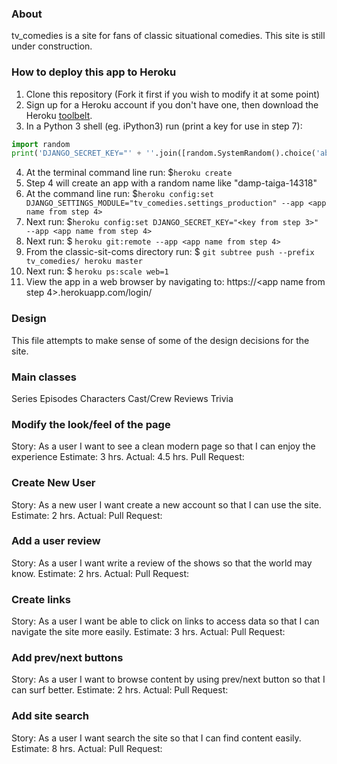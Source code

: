 ### About

tv_comedies is a site for fans of classic situational comedies. This site is still under construction.

### How to deploy this app to Heroku
1. Clone this repository (Fork it first if you wish to modify it at some point)
2. Sign up for a Heroku account if you don't have one, then download the Heroku [toolbelt](https://toolbelt.heroku.com/).
3. In a Python 3 shell (eg. iPython3) run (print a key for use in step 7):
```python
import random
print('DJANGO_SECRET_KEY="' + ''.join([random.SystemRandom().choice('abcdefghijklmnopqrstuvwxyz0123456789@#$%^&*(-_=+)') for i in range(50)]) + '"')
```
4. At the terminal command line run: $`heroku create`
5. Step 4 will create an app with a random name like "damp-taiga-14318"
6. At the command line run: $`heroku config:set DJANGO_SETTINGS_MODULE="tv_comedies.settings_production" --app <app name from step 4>`
7. Next run: $`heroku config:set DJANGO_SECRET_KEY="<key from step 3>" --app <app name from step 4>`
8. Next run: $ `heroku git:remote --app <app name from step 4>`
9. From the classic-sit-coms directory run: $ `git subtree push --prefix tv_comedies/ heroku master`
10. Next run: $ `heroku ps:scale web=1`
11. View the app in a web browser by navigating to: https://<app name from step 4>.herokuapp.com/login/

### Design

This file attempts to make sense of some of the design decisions for the site.

### Main classes

Series
Episodes
Characters
Cast/Crew
Reviews
Trivia

### Modify the look/feel of the page
Story: As a user I want to see a clean modern page so that I can enjoy the experience
Estimate: 3 hrs.
Actual: 4.5 hrs.
Pull Request:

### Create New User
Story: As a new user I want create a new account so that I can use the site.
Estimate: 2 hrs.
Actual:
Pull Request:

### Add a user review
Story: As a user I want write a review of the shows so that the world may know.
Estimate: 2 hrs.
Actual:
Pull Request:

### Create links
Story: As a user I want be able to click on links to access data so that I can navigate the site more easily.
Estimate: 3 hrs.
Actual:
Pull Request:

### Add prev/next buttons
Story: As a user I want to browse content by using prev/next button so that I can surf better.
Estimate: 2 hrs.
Actual:
Pull Request:

### Add site search
Story: As a user I want search the site so that I can find content easily.
Estimate: 8 hrs.
Actual:
Pull Request:
